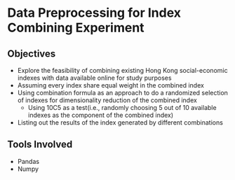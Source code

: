# Data Preprocessing for Index Combining Experiment


## Objectives

* Explore the feasibility of combining existing Hong Kong social-economic indexes with data available online for study purposes
* Assuming every index share equal weight in the combined index
* Using combination formula as an approach to do a randomized selection of indexes for dimensionality reduction of the combined index
    * Using 10C5 as a test(i.e., randomly choosing 5 out of 10 available indexes as the component of the combined index)
* Listing out the results of the index generated by different combinations


## Tools Involved

* Pandas
* Numpy


